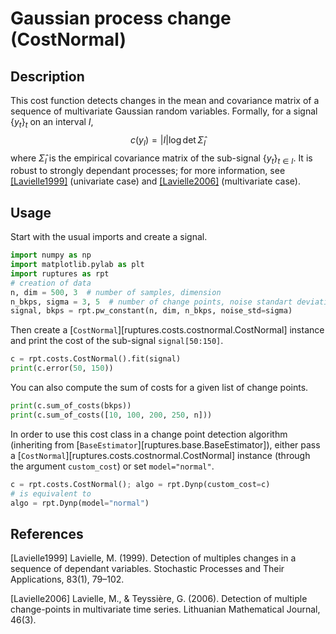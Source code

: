 # Gaussian process change (CostNormal)

## Description

This cost function detects changes in the mean and covariance matrix of a sequence of multivariate Gaussian random variables.
Formally, for a signal $\{y_t\}_t$ on an interval $I$,
$$
c(y_{I}) = |I| \log\det\widehat{\Sigma}_I
$$
where $\widehat{\Sigma}_I$ is the empirical covariance matrix of the sub-signal $\{y_t\}_{t\in I}$.
It is robust to strongly dependant processes; for more information, see  [[Lavielle1999]](#Lavielle1999) (univariate case) and [[Lavielle2006]](#Lavielle2006) (multivariate case).


## Usage

Start with the usual imports and create a signal.

```python
import numpy as np
import matplotlib.pylab as plt
import ruptures as rpt
# creation of data
n, dim = 500, 3  # number of samples, dimension
n_bkps, sigma = 3, 5  # number of change points, noise standart deviation
signal, bkps = rpt.pw_constant(n, dim, n_bkps, noise_std=sigma)
```

Then create a [`CostNormal`][ruptures.costs.costnormal.CostNormal] instance and print the cost of the sub-signal `signal[50:150]`.

```python
c = rpt.costs.CostNormal().fit(signal)
print(c.error(50, 150))
```

You can also compute the sum of costs for a given list of change points.

```python
print(c.sum_of_costs(bkps))
print(c.sum_of_costs([10, 100, 200, 250, n]))
```

In order to use this cost class in a change point detection algorithm (inheriting from [`BaseEstimator`][ruptures.base.BaseEstimator]), either pass a [`CostNormal`][ruptures.costs.costnormal.CostNormal] instance (through the argument `custom_cost`) or set `model="normal"`.

```python
c = rpt.costs.CostNormal(); algo = rpt.Dynp(custom_cost=c)
# is equivalent to
algo = rpt.Dynp(model="normal")
```

## References

<a id="Lavielle1999">[Lavielle1999]</a>
Lavielle, M. (1999). Detection of multiples changes in a sequence of dependant variables. Stochastic Processes and Their Applications, 83(1), 79–102.

<a id="Lavielle2006">[Lavielle2006]</a>
Lavielle, M., & Teyssière, G. (2006). Detection of multiple change-points in multivariate time series. Lithuanian Mathematical Journal, 46(3).
